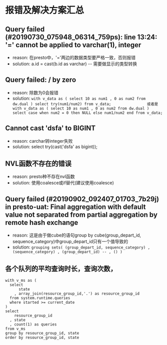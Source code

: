 # 报错及解决方案汇总

## Query failed (#20190730_075948_06314_759ps): line 13:24: '=' cannot be applied to varchar(1), integer

  * reason: 在presto中，'='两边的数据类型要严格一致，否则报错
  * solution: a.id = cast(b.id as varchar) -- 需要做显示的类型转换

## Query failed: / by zero

   * reason: 除数为0会报错
   * solution: `with v_data as (
                 select 10 as num1 , 0 as num2 from dw.dual
               )
               select try(num1/num2) from v_data;               
               或者是               
               with v_data as (
                 select 10 as num1 , 0 as num2 from dw.dual
               )
               select case when num2 = 0 then NULL else num1/num2 end from v_data;`

## Cannot cast 'dsfa' to BIGINT

   * reason: carchar转integer失败
   * solution: select try(cast('dsfa' as bigint));

## NVL函数不存在的错误

   * reason: presto种不存在nvl函数
   * solution: 使用coalesce或if替代(建议使用coalesce)

## Query failed (#20190902_092407_01703_7b29j) in presto-uat: Final aggregation with default value not separated from partial aggregation by remote hash exchange

  * reason: 这是由于做cube的语句group by cube(group_depart_id, sequence_category)中group_depart_id只有一个值导致的
  * solution: `grouping sets(
                               (group_depart_id, sequence_category)
                               , (sequence_category)
                               , (group_depart_id)
                               -- , ()
                             )`

## 各个队列的平均查询时长，查询次数，
    with v_ms as (
      select
          state
        , array_join(resource_group_id,'.') as resource_group_id
      from system.runtime.queries
      where started >= current_date
    )
    select
        resource_group_id
      , state
      , count(1) as queries
    from v_ms
    group by resource_group_id, state
    order by resource_group_id, state
